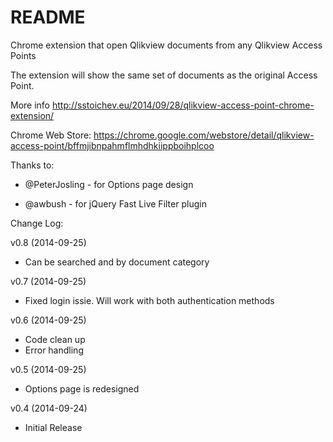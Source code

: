 # README #

Chrome extension that open Qlikview documents from any Qlikview Access Points

The extension will show the same set of documents as the original Access Point.

More info http://sstoichev.eu/2014/09/28/qlikview-access-point-chrome-extension/

Chrome Web Store: https://chrome.google.com/webstore/detail/qlikview-access-point/bffmjibnpahmflmhdhkiippboihplcoo

Thanks to:

* @PeterJosling - for Options page design 

* @awbush - for jQuery Fast Live Filter plugin

Change Log:

v0.8 (2014-09-25)

* Can be searched and by document category

v0.7 (2014-09-25)

* Fixed login issie. Will work with both authentication methods

v0.6 (2014-09-25)

* Code clean up
* Error handling

v0.5 (2014-09-25)

* Options page is redesigned

v0.4 (2014-09-24)

* Initial Release
